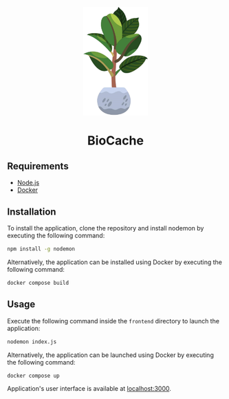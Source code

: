 <p align="center">
    <img alt="interChart" width="150" src="./frontend/assets/images/icon.png">
</p>
<h1 align="center">BioCache</h1>

## Requirements
* [Node.js](https://nodejs.org/en)
* [Docker](https://www.docker.com)

## Installation
To install the application, clone the repository and install nodemon by executing the following command:

```bash
npm install -g nodemon
```

Alternatively, the application can be installed using Docker by executing the following command:
```bash
docker compose build
```

## Usage
Execute the following command inside the ``frontend`` directory to launch the application:
```bash
nodemon index.js
```

Alternatively, the application can be launched using Docker by executing the following command:
```bash
docker compose up
```

Application's user interface is available at [localhost:3000](http://localhost:3000).